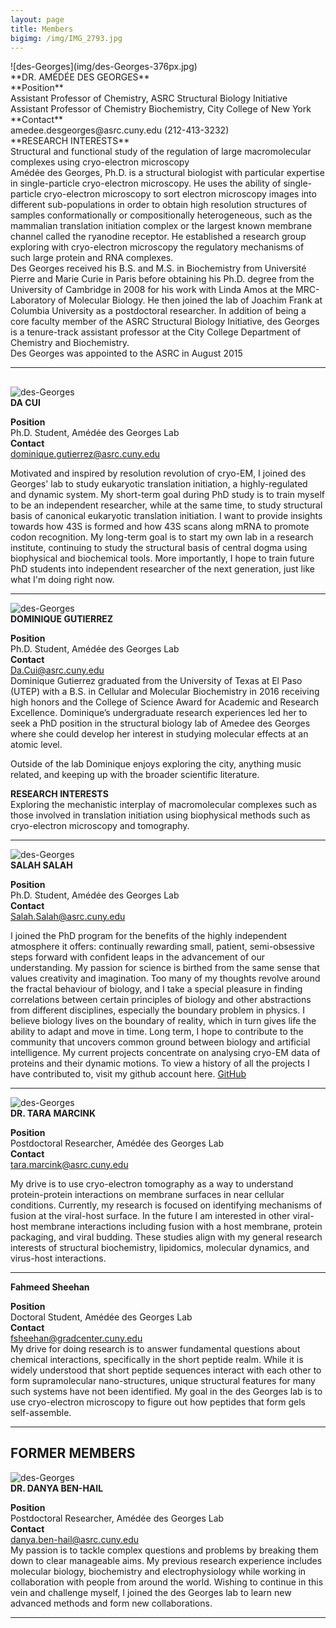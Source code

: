 ```yaml
---
layout: page
title: Members
bigimg: /img/IMG_2793.jpg
---
```


<div class="row">
  <div class="col-md-5" markdown="1">
  ![des-Georges](img/des-Georges-376px.jpg)<br>**DR. AMÉDÉE DES GEORGES**<br>**Position** <br>Assistant Professor of Chemistry, ASRC Structural Biology Initiative <br>Assistant Professor of Chemistry Biochemistry, City College of New York <br>**Contact**<br>amedee.desgeorges@asrc.cuny.edu (212-413-3232)<br>**RESEARCH INTERESTS** <br>Structural and functional study of the regulation of large macromolecular complexes using cryo-electron microscopy
  </div>
  <div class="col-md-7" markdown="1">
   Amédée des Georges, Ph.D. is a structural biologist with particular expertise in single-particle cryo-electron microscopy. He uses the ability of single-particle cryo-electron microscopy to sort electron microscopy images into different sub-populations in order to obtain high resolution structures of samples conformationally or compositionally heterogeneous, such as the mammalian translation initiation complex or the largest known membrane channel called the ryanodine receptor. He established a research group exploring with cryo-electron microscopy the regulatory mechanisms of such large protein and RNA complexes.<br>Des Georges received his B.S. and M.S. in Biochemistry from Université Pierre and Marie Curie in Paris before obtaining his Ph.D. degree from the University of Cambridge in 2008 for his work with Linda Amos at the MRC-Laboratory of Molecular Biology. He then joined the lab of Joachim Frank at Columbia University as a postdoctoral researcher. In addition of being a core faculty member of the ASRC Structural Biology Initiative, des Georges is a tenure-track assistant professor at the City College Department of Chemistry and Biochemistry.<br>Des Georges was appointed to the ASRC in August 2015 
  </div>
</div>










------

## 

![des-Georges](img/Gutierrez-376px.jpg) <br>
**DA CUI**

**Position**<br>
Ph.D. Student, Amédée des Georges Lab <br>
**Contact** <br>
dominique.gutierrez@asrc.cuny.edu <br>

Motivated and inspired by resolution revolution of cryo-EM, I joined des Georges' lab to study eukaryotic translation initiation, a highly-regulated and dynamic system. My short-term goal during PhD study is to train myself to be an independent researcher, while at the same time, to study structural basis of canonical eukaryotic translation initiation. I want to provide insights towards how 43S is formed and how 43S scans along mRNA to promote codon recognition. My long-term goal is to start my own lab in a research institute, continuing to study the structural basis of central dogma using biophysical and biochemical tools. More importantly, I hope to train future PhD students into independent researcher of the next generation, just like what I'm doing right now.

------

![des-Georges](img/Da-Cui.jpg.jpg) <br>
**DOMINIQUE GUTIERREZ**

**Position**<br>
Ph.D. Student, Amédée des Georges Lab <br>
**Contact** <br>
Da.Cui@asrc.cuny.edu <br>
Dominique Gutierrez graduated from the University of Texas at El Paso (UTEP) with a B.S. in Cellular and Molecular Biochemistry in 2016 receiving high honors and the College of Science Award for Academic and Research Excellence. Dominique’s undergraduate research experiences led her to seek a PhD position in the structural biology lab of Amedee des Georges where she could develop her interest in studying molecular effects at an atomic level.

Outside of the lab Dominique enjoys exploring the city, anything music related, and keeping up with the broader scientific literature.

**RESEARCH INTERESTS** <br>
Exploring the mechanistic interplay of macromolecular complexes such as those involved in translation initiation using biophysical methods such as cryo-electron microscopy and tomography.

------

![des-Georges](img/Salah-Salah.jpg) <br>
**SALAH SALAH**

**Position**<br>
Ph.D. Student, Amédée des Georges Lab <br>
**Contact** <br>
Salah.Salah@asrc.cuny.edu <br>

I joined the PhD program for the benefits of the highly independent atmosphere it offers: continually rewarding small, patient, semi-obsessive steps forward with confident leaps in the advancement of our understanding. My passion for science is birthed from the same sense that values creativity and imagination. Too many of my thoughts revolve around the fractal behaviour of biology, and I take a special pleasure in finding correlations between certain principles of biology and other abstractions from different disciplines, especially the boundary problem in physics. I believe biology lives on the boundary of reality, which in turn gives life the ability to adapt and move in time. Long term, I hope to contribute to the community that uncovers common ground between biology and artificial intelligence. My current projects concentrate on analysing cryo-EM data of proteins and their dynamic motions. To view a history of all the projects I have contributed to, visit my github account here. [GitHub](https://github.com/SalahBioPhysics)

------

![des-Georges](img/Marcink-376x451.jpg) <br>
**DR. TARA MARCINK**

**Position**<br>
Postdoctoral Researcher, Amédée des Georges Lab <br>
**Contact** <br>
tara.marcink@asrc.cuny.edu <br>

My drive is to use cryo-electron tomography as a way to  understand protein-protein interactions on membrane surfaces in near cellular conditions. Currently, my research is focused on identifying mechanisms of fusion at the viral-host surface. In the future I am interested in other viral-host membrane interactions including fusion with a host membrane, protein packaging, and viral budding. These studies align with my general research interests of structural biochemistry, lipidomics, molecular dynamics, and virus-host interactions.

------

**Fahmeed Sheehan**

**Position**<br>
Doctoral Student, Amédée des Georges Lab <br>
**Contact** <br>
fsheehan@gradcenter.cuny.edu <br>
My drive for doing research is to answer fundamental questions about chemical interactions, specifically in the short peptide realm. While it is widely understood that short peptide sequences interact with each other to form supramolecular nano-structures, unique structural features for many such systems have not been identified. My goal in the des Georges lab is to use cryo-electron microscopy to figure out how peptides that form gels self-assemble.

------

## FORMER MEMBERS

![des-Georges](img/Ben-Hail-web.jpg) <br>
**DR. DANYA BEN-HAIL**

**Position**<br>
Postdoctoral Researcher, Amédée des Georges Lab <br>
**Contact** <br>
danya.ben-hail@asrc.cuny.edu <br>
My passion is to tackle complex questions and problems by breaking them down to clear manageable aims.
My previous research experience includes molecular biology, biochemistry and electrophysiology while working in collaboration with people from around the world. Wishing to continue in this vein and challenge myself, I joined the des Georges lab to learn new advanced methods and form new collaborations. 

------







